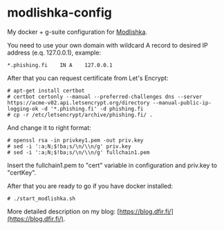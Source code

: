 # modlishka-config

My docker + g-suite configuration for [Modlishka](https://github.com/drk1wi/Modlishka).

You need to use your own domain with wildcard A record to desired IP address (e.q. 127.0.0.1), example:
```
*.phishing.fi    IN A    127.0.0.1
```

After that you can request certificate from Let's Encrypt:
```
# apt-get install certbot
# certbot certonly --manual --preferred-challenges dns --server https://acme-v02.api.letsencrypt.org/directory --manual-public-ip-logging-ok -d '*.phishing.fi' -d phishing.fi
# cp -r /etc/letsencrypt/archive/phishing.fi/ .

```

And change it to right format:
```
# openssl rsa -in privkey1.pem -out priv.key
# sed -i ':a;N;$!ba;s/\n/\\n/g' priv.key
# sed -i ':a;N;$!ba;s/\n/\\n/g' fullchain1.pem
```

Insert the fullchain1.pem to "cert" variable in configuration and priv.key to "certKey".

After that you are ready to go if you have docker installed:
```
# ./start_modlishka.sh
```

More detailed description on my blog: [https://blog.dfir.fi/](https://blog.dfir.fi/).
